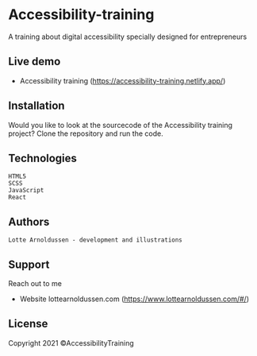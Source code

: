 # Accessibility-training
A training about digital accessibility specially designed for entrepreneurs

## Live demo
* Accessibility training (https://accessibility-training.netlify.app/)

## Installation
Would you like to look at the sourcecode of the Accessibility training project? Clone the repository and run the code.

## Technologies
    HTML5
    SCSS
    JavaScript
    React

## Authors
    Lotte Arnoldussen - development and illustrations

## Support
Reach out to me
* Website lottearnoldussen.com (https://www.lottearnoldussen.com/#/)

## License
Copyright 2021 ©AccessibilityTraining
